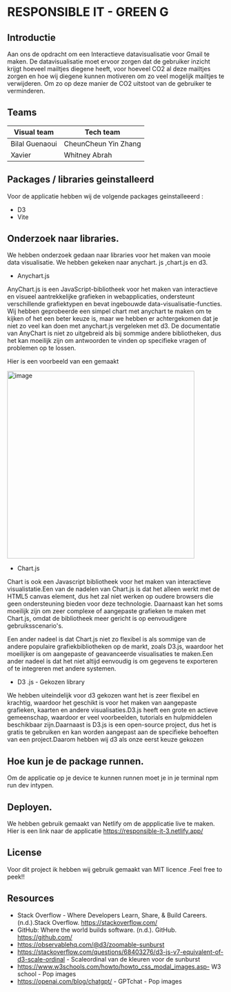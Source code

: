 

# RESPONSIBLE IT - GREEN G  




## Introductie 

Aan ons de opdracht om een Interactieve datavisualisatie voor Gmail te maken. De datavisualisatie moet ervoor zorgen dat de gebruiker inzicht krijgt hoeveel mailtjes diegene heeft, voor hoeveel CO2 al deze mailtjes zorgen en hoe wij diegene kunnen motiveren om zo veel mogelijk mailtjes te verwijderen. Om zo op deze manier de CO2 uitstoot van de gebruiker te verminderen. 


## Teams
| Visual team          | Tech team          
| ---------            | ------------------- 
| Bilal Guenaoui       |  CheunCheun Yin Zhang
| Xavier               |   Whitney Abrah
 

## Packages / libraries  geinstalleerd

Voor de applicatie hebben wij  de volgende packages geinstalleeerd :
* D3
* Vite 

## Onderzoek naar libraries. 
We hebben onderzoek gedaan naar libraries voor het maken van mooie data visualisatie. We hebben gekeken naar anychart. js ,chart.js en d3. 

- Anychart.js

AnyChart.js is een JavaScript-bibliotheek voor het maken van interactieve en visueel aantrekkelijke grafieken in webapplicaties, ondersteunt verschillende grafiektypen en bevat ingebouwde data-visualisatie-functies. Wij hebben  geprobeerde een simpel chart met anychart te maken om te kijken of het een beter keuze is, maar we hebben er achtergekomen dat je niet zo veel kan doen met anychart.js vergeleken met d3. De documentatie van AnyChart is niet zo uitgebreid als bij sommige andere bibliotheken, dus het kan moeilijk zijn om antwoorden te vinden op specifieke vragen of problemen op te lossen.

Hier is een voorbeeld van een gemaakt 


<img width="434" alt="image" src="https://user-images.githubusercontent.com/90154152/214587583-7956d9c0-4021-467b-94ff-6988531c3e6e.png">


- Chart.js 

Chart  is ook een Javascript bibliotheek voor het maken van interactieve visualistatie.Een van de nadelen van Chart.js is dat het alleen werkt met de HTML5 canvas element, dus het zal niet werken op oudere browsers die geen ondersteuning bieden voor deze technologie. Daarnaast kan het soms moeilijk zijn om zeer complexe of aangepaste grafieken te maken met Chart.js, omdat de bibliotheek meer gericht is op eenvoudigere gebruiksscenario's.

Een ander nadeel is dat Chart.js niet zo flexibel is als sommige van de andere populaire grafiekbibliotheken op de markt, zoals D3.js, waardoor het moeilijker is om aangepaste of geavanceerde visualisaties te maken.Een ander nadeel is dat het niet altijd eenvoudig is om gegevens te exporteren of te integreren met andere systemen.

- D3 .js - Gekozen library

We hebben uiteindelijk voor d3 gekozen want  het is zeer flexibel en krachtig, waardoor het geschikt is voor het maken van aangepaste grafieken, kaarten en andere visualisaties.D3.js heeft een grote en actieve gemeenschap, waardoor er veel voorbeelden, tutorials en hulpmiddelen beschikbaar zijn.Daarnaast is D3.js is een open-source project, dus het is gratis te gebruiken en kan worden aangepast aan de specifieke behoeften van een project.Daarom hebben wij d3 als onze eerst keuze gekozen 

## Hoe kun je de package runnen. 
  Om de applicatie op je device te kunnen runnen moet je in je terminal npm run dev intypen. 


## Deployen.
 We hebben gebruik gemaakt van Netlify om de appplicatie live te maken. Hier is een link naar de applicatie https://responsible-it-3.netlify.app/
 
## License
Voor dit project  ik hebben wij gebruik gemaakt  van MIT licence .Feel free to peek!!


 
## Resources 

 -  Stack Overflow - Where Developers Learn, Share, & Build Careers. (n.d.).Stack Overflow. https://stackoverflow.com/
 -  GitHub: Where the world builds software. (n.d.). GitHub. https://github.com/
 - https://observablehq.com/@d3/zoomable-sunburst
 - https://stackoverflow.com/questions/68403276/d3-js-v7-equivalent-of-d3-scale-ordinal - Scaleordinal van de kleuren voor de sunburst 
 - https://www.w3schools.com/howto/howto_css_modal_images.asp- W3 school - Pop images 
 - https://openai.com/blog/chatgpt/ - GPTchat - Pop images 
     
  
  
  
  
 

 
  
  







    



















